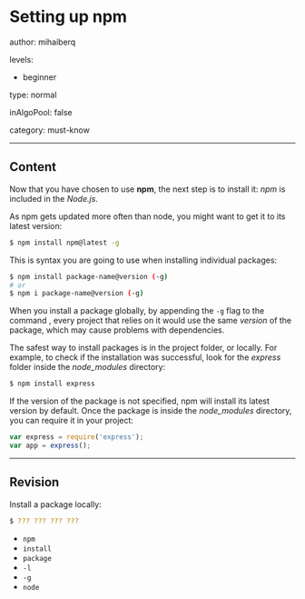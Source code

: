 # Setting up npm
author: mihaiberq

levels:
  - beginner

type: normal

inAlgoPool: false

category: must-know


---
## Content

Now that you have chosen to use **npm**, the next step is to install it: *npm* is included in the *Node.js*.

As npm gets updated more often than node, you might want to get it to its latest version:
```bash
$ npm install npm@latest -g
```

This is syntax you are going to use when installing individual packages:
```bash
$ npm install package-name@version (-g)
# or
$ npm i package-name@version (-g)
```

When you install a package globally, by appending the `-g` flag to the command , every project that relies on it would use the same *version* of the package, which may cause problems with dependencies.

The safest way to install packages is in the project folder, or locally. For example, to check if the installation was successful, look for the *express* folder inside the *node_modules* directory:
```bash
$ npm install express
```
If the version of the package is not specified, npm will install its latest version by default. Once the package is inside the *node_modules* directory, you can require it in your project:
```javascript
var express = require('express');
var app = express();
```
---
## Revision

Install a package locally:
```bash
$ ??? ??? ??? ???
```
* `npm`
* `install`
* `package`
* `-l`
* `-g`
* `node`
